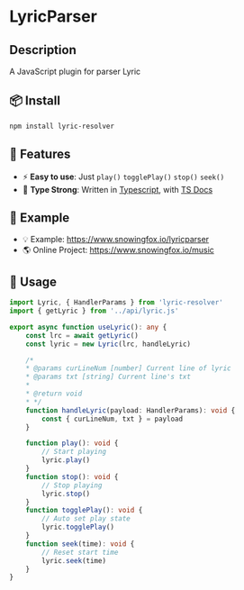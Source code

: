 # LyricParser

## Description
A JavaScript plugin for parser Lyric


## 📦 Install

```bash
npm install lyric-resolver
```

## 🔋 Features

- ⚡ **Easy to use**: Just `play()` `togglePlay()` `stop()` `seek()`
- 🦾 **Type Strong**: Written in [Typescript](https://www.typescriptlang.org/), with [TS Docs](https://github.com/microsoft/tsdoc)

## 🎁 Example
- 💡 Example: https://www.snowingfox.io/lyricparser
- 🌎 Online Project: https://www.snowingfox.io/music
## 🦄 Usage

```ts
import Lyric, { HandlerParams } from 'lyric-resolver'
import { getLyric } from '../api/lyric.js'

export async function useLyric(): any {
    const lrc = await getLyric()
    const lyric = new Lyric(lrc, handleLyric)

    /*
    * @params curLineNum [number] Current line of lyric
    * @params txt [string] Current line's txt
    * 
    * @return void
    * */
    function handleLyric(payload: HandlerParams): void {
        const { curLineNum, txt } = payload
    }

    function play(): void {
        // Start playing
        lyric.play()
    }
    function stop(): void {
        // Stop playing
        lyric.stop()
    }
    function togglePlay(): void {
        // Auto set play state
        lyric.togglePlay()
    }
    function seek(time): void {
        // Reset start time
        lyric.seek(time)
    }
}
```

